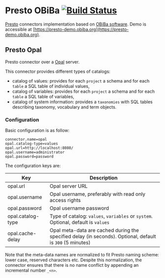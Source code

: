 # Presto OBiBa [![Build Status](http://ci.obiba.org/view/OBiBa%20Commons/job/presto-obiba/badge/icon)](http://ci.obiba.org/view/OBiBa%20Commons/job/presto-obiba/)

[Presto](https://prestodb.io/) connectors implementation based on [OBiBa software](http://www.obiba.org). Demo is accessible at [https://presto-demo.obiba.org](https://presto-demo.obiba.org).

## Presto Opal

Presto connector over a [Opal](http://www.obiba.org/pages/products/opal/) server.

This connector provides different types of catalogs:
* catalog of values: provides for each `project` a schema and for each `table` a SQL table of individual values,
* catalog of variables: provides for each `project` a schema and for each `table` a SQL table of variables,
* catalog of system information: provides a `taxonomies` with SQL tables describing taxonomy, vocabulary and term objects.

### Configuration

Basic configuration is as follow:

```
connector.name=opal
opal.catalog-type=values
opal.url=http://localhost:8080/
opal.username=administrator
opal.password=password
```
The configuration keys are:

| Key               | Description   |
| ----------------- | ------------- |
| opal.url          | Opal server URL |
| opal.username     | Opal username, preferably with read only access rights |
| opal.password     | Opal username password |
| opal.catalog-type | Type of catalog: `values`, `variables` or `system`. Optional, default is `values`  |
| opal.cache-delay  | Opal meta-data are cached during the specified delay (in seconds). Optional, default is `300` (5 minutes) |

Note that the meta-data names are normalized to fit Presto naming scheme: lower case, reserved characters etc. Despite this normalization, the connector ensures that there is no name conflict by appending an incremental number `_<n>`.
